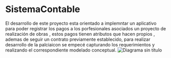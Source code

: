 # SistemaContable
El desarrollo de este proyecto esta orientado a implemntar un aplicativo para poder registrar los pagos a los porfesionales asociados un proyecto de realización de obras , estos pagos tienen atributos que hacen propios , ademas de seguir un contrato previamente establecido, para realizar desarrollo de la palciaicon se empecé capturando los requerimientos y realizando el correspondiente modelado conceptual.
![Diagrama sin título](https://github.com/erickzok/SistemaContable/assets/121067321/03281365-37c1-4c33-badb-124cf15e6bab)

